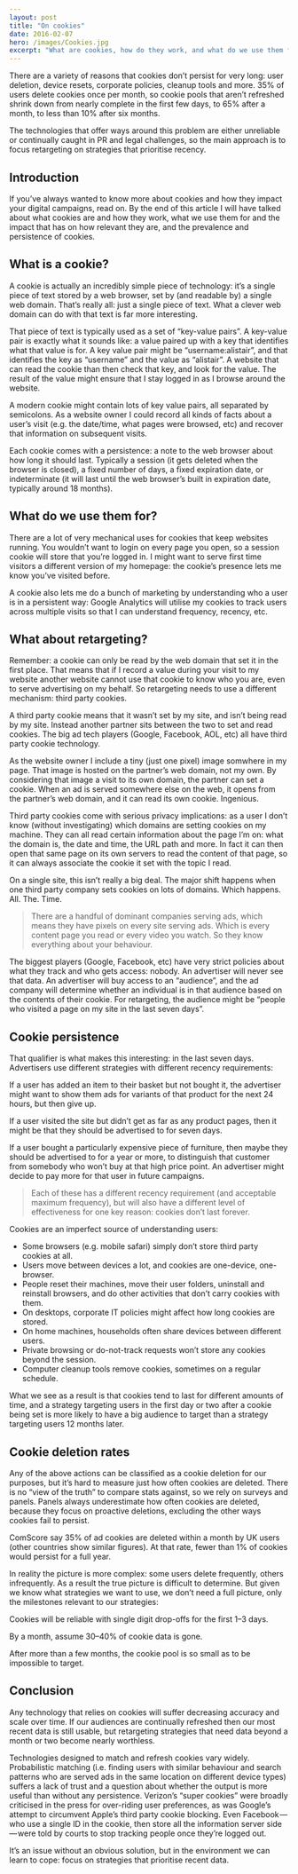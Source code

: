 ```yaml
---
layout: post
title: "On cookies"
date: 2016-02-07
hero: /images/Cookies.jpg
excerpt: "What are cookies, how do they work, and what do we use them for?"
---
```


There are a variety of reasons that cookies don’t persist for very long: user deletion, device resets, corporate policies, cleanup tools and more. 35% of users delete cookies once per month, so cookie pools that aren’t refreshed shrink down from nearly complete in the first few days, to 65% after a month, to less than 10% after six months.

The technologies that offer ways around this problem are either unreliable or continually caught in PR and legal challenges, so the main approach is to focus retargeting on strategies that prioritise recency.

## Introduction

If you’ve always wanted to know more about cookies and how they impact your digital campaigns, read on. By the end of this article I will have talked about what cookies are and how they work, what we use them for and the impact that has on how relevant they are, and the prevalence and persistence of cookies.

## What is a cookie?

A cookie is actually an incredibly simple piece of technology: it’s a single piece of text stored by a web browser, set by (and readable by) a single web domain. That’s really all: just a single piece of text. What a clever web domain can do with that text is far more interesting.

That piece of text is typically used as a set of “key-value pairs”. A key-value pair is exactly what it sounds like: a value paired up with a key that identifies what that value is for. A key value pair might be “username:alistair”, and that identifies the key as “username” and the value as “alistair”. A website that can read the cookie than then check that key, and look for the value. The result of the value might ensure that I stay logged in as I browse around the website.

A modern cookie might contain lots of key value pairs, all separated by semicolons. As a website owner I could record all kinds of facts about a user’s visit (e.g. the date/time, what pages were browsed, etc) and recover that information on subsequent visits.

Each cookie comes with a persistence: a note to the web browser about how long it should last. Typically a session (it gets deleted when the browser is closed), a fixed number of days, a fixed expiration date, or indeterminate (it will last until the web browser’s built in expiration date, typically around 18 months).

## What do we use them for?

There are a lot of very mechanical uses for cookies that keep websites running. You wouldn’t want to login on every page you open, so a session cookie will store that you’re logged in. I might want to serve first time visitors a different version of my homepage: the cookie’s presence lets me know you’ve visited before.

A cookie also lets me do a bunch of marketing by understanding who a user is in a persistent way: Google Analytics will utilise my cookies to track users across multiple visits so that I can understand frequency, recency, etc.

## What about retargeting?

Remember: a cookie can only be read by the web domain that set it in the first place. That means that if I record a value during your visit to my website another website cannot use that cookie to know who you are, even to serve advertising on my behalf. So retargeting needs to use a different mechanism: third party cookies.

A third party cookie means that it wasn’t set by my site, and isn’t being read by my site. Instead another partner sits between the two to set and read cookies. The big ad tech players (Google, Facebook, AOL, etc) all have third party cookie technology.

As the website owner I include a tiny (just one pixel) image somwhere in my page. That image is hosted on the partner’s web domain, not my own. By considering that image a visit to its own domain, the partner can set a cookie. When an ad is served somewhere else on the web, it opens from the partner’s web domain, and it can read its own cookie. Ingenious.

Third party cookies come with serious privacy implications: as a user I don’t know (without investigating) which domains are setting cookies on my machine. They can all read certain information about the page I’m on: what the domain is, the date and time, the URL path and more. In fact it can then open that same page on its own servers to read the content of that page, so it can always associate the cookie it set with the topic I read.

On a single site, this isn’t really a big deal. The major shift happens when one third party company sets cookies on lots of domains. Which happens. All. The. Time.

>There are a handful of dominant companies serving ads, which means they have pixels on every site serving ads. Which is every content page you read or every video you watch. So they know everything about your behaviour.

The biggest players (Google, Facebook, etc) have very strict policies about what they track and who gets access: nobody. An advertiser will never see that data. An advertiser will buy access to an “audience”, and the ad company will determine whether an individual is in that audience based on the contents of their cookie. For retargeting, the audience might be “people who visited a page on my site in the last seven days”.

## Cookie persistence

That qualifier is what makes this interesting: in the last seven days. Advertisers use different strategies with different recency requirements:

If a user has added an item to their basket but not bought it, the advertiser might want to show them ads for variants of that product for the next 24 hours, but then give up.

If a user visited the site but didn’t get as far as any product pages, then it might be that they should be advertised to for seven days.

If a user bought a particularly expensive piece of furniture, then maybe they should be advertised to for a year or more, to distinguish that customer from somebody who won’t buy at that high price point. An advertiser might decide to pay more for that user in future campaigns.

> Each of these has a different recency requirement (and acceptable maximum frequency), but will also have a different level of effectiveness for one key reason: cookies don’t last forever.

Cookies are an imperfect source of understanding users:
* Some browsers (e.g. mobile safari) simply don’t store third party cookies at all.
* Users move between devices a lot, and cookies are one-device, one-browser.
* People reset their machines, move their user folders, uninstall and reinstall browsers, and do other activities that don’t carry cookies with them.
* On desktops, corporate IT policies might affect how long cookies are stored.
* On home machines, households often share devices between different users.
* Private browsing or do-not-track requests won’t store any cookies beyond the session.
* Computer cleanup tools remove cookies, sometimes on a regular schedule.

What we see as a result is that cookies tend to last for different amounts of time, and a strategy targeting users in the first day or two after a cookie being set is more likely to have a big audience to target than a strategy targeting users 12 months later.

## Cookie deletion rates

Any of the above actions can be classified as a cookie deletion for our purposes, but it’s hard to measure just how often cookies are deleted. There is no “view of the truth” to compare stats against, so we rely on surveys and panels. Panels always underestimate how often cookies are deleted, because they focus on proactive deletions, excluding the other ways cookies fail to persist.

ComScore say 35% of ad cookies are deleted within a month by UK users (other countries show similar figures). At that rate, fewer than 1% of cookies would persist for a full year.

In reality the picture is more complex: some users delete frequently, others infrequently. As a result the true picture is difficult to determine. But given we know what strategies we want to use, we don’t need a full picture, only the milestones relevant to our strategies:

Cookies will be reliable with single digit drop-offs for the first 1–3 days.

By a month, assume 30–40% of cookie data is gone.

After more than a few months, the cookie pool is so small as to be impossible to target.

## Conclusion

Any technology that relies on cookies will suffer decreasing accuracy and scale over time. If our audiences are continually refreshed then our most recent data is still usable, but retargeting strategies that need data beyond a month or two become nearly worthless.

Technologies designed to match and refresh cookies vary widely. Probabilistic matching (i.e. finding users with similar behaviour and search patterns who are served ads in the same location on different device types) suffers a lack of trust and a question about whether the output is more useful than without any persistence. Verizon’s “super cookies” were broadly criticised in the press for over-riding user preferences, as was Google’s attempt to circumvent Apple’s third party cookie blocking. Even Facebook — who use a single ID in the cookie, then store all the information server side — were told by courts to stop tracking people once they’re logged out.

It’s an issue without an obvious solution, but in the environment we can learn to cope: focus on strategies that prioritise recent data.
